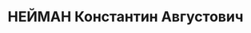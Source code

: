 ---
title: НЕЙМАН Константин Августович
description: 'Род. в 1897, Митава, латыш, обр.: высшее военное, член ВКП(б). Проживал:
  Москва, ул. Большая Пироговская, д. 37/41, кв. 18. Начальник 8-го гл. управления
  Наркомата оборонной промышленности СССР.

  Арестован 21.07.1937. Обв. в вредительстве и участии в антисоветском военно-фашистском
  заговоре. Приговор: ВК ВС СССР, 05.11.1937 – ВМН. Расстрелян 05.11.1937, г.Москва.

  Реабилитирован ВК ВС СССР 29.10.1955'
---